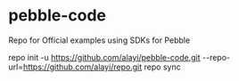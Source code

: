 # pebble-code
Repo for Official examples using SDKs for Pebble

repo init -u https://github.com/alayi/pebble-code.git --repo-url=https://github.com/alayi/repo.git
repo sync
